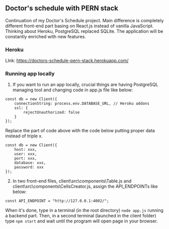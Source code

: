 ## Doctor's schedule with PERN stack
Continuation of my Doctor's Schedule project. Main difference is completely different front-end part basing on React.js instead of vanilla JavaScript. Thinking about Heroku, PostgreSQL replaced SQLite. The application will be constantly enriched with new features.
### Heroku
LInk: https://doctors-schedule-pern-stack.herokuapp.com/
### Running app locally
1. If you want to run an app locally, crucial things are having PostgreSQL managing tool and changing code in app.js file like below:
```
const db = new Client({
    connectionString: process.env.DATABASE_URL, // Heroku addons
    ssl: {
        rejectUnauthorized: false
    }
});
```
Replace the part of code above with the code below putting proper data instead of triple x.
```
const db = new Client({
    host: xxx,
    user: xxx,
    port: xxx,
    database: xxx,
    password: xxx
});
```
2. In two front-end files, client\src\components\Table.js and client\src\components\CellsCreator.js, assign the API_ENDPOINTs like below:
```
const API_ENDPOINT = "http://127.0.0.1:4002/";
```
When it's done, type in a terminal (in the root directory) ```node app.js``` running a backend part. Then, in a second terminal (launched in the client folder) type ```npm start``` and wait until the program will open page in your browser.
